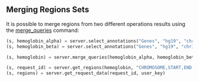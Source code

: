 ## Merging Regions Sets

It is possible to merge regions from two different operations results using the [merge_queries](http://deepblue.mpi-inf.mpg.de/api.php#api-merge_queries) command:

```python
(s, hemoglobin_alpha) = server.select_annotations("Genes", "hg19", "chr16", 222845, 227521,  user_key)
(s, hemoglobin_beta) = server.select_annotations("Genes", "hg19", "chr11", 5246693, 5250625, user_key)

(s, hemoglobin) = server.merge_queries(hemoglobin_alpha, hemoglobin_beta, user_key)

(s, request_id) = server.get_regions(hemoglobin, "CHROMOSOME,START,END,ENSEMBLE_ID,VALUE,STRAND", user_key)
(s, regions) = server.get_request_data(request_id, user_key)
```
